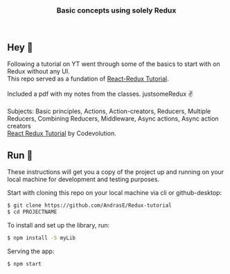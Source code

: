<h3 align="center">
  Basic concepts using solely Redux
</h3>

<br>

## Hey 👋
Following a tutorial on YT went through some of the basics to start with on Redux without any UI. <br>
This repo served as a fundation of
<a href="https://github.com/AndrasE/Redux-tutorial" target="_blank" rel="noopener noreferrer">React-Redux Tutorial</a>.
<br><br>
Included a pdf with my notes from the classes. justsomeRedux ✌️
<br><br>
Subjects: Basic principles, Actions, Action-creators, Reducers, Multiple Reducers, Combining Reducers, Middleware, Async actions, Async action creators <br>
<a href="https://www.youtube.com/playlist?list=PLC3y8-rFHvwheJHvseC3I0HuYI2f46oAK" target="_blank" rel="noopener noreferrer">React Redux Tutorial</a> by Codevolution.


## Run 🚀
These instructions will get you a copy of the project up and running on your local machine for development and testing purposes. 

Start with cloning this repo on your local machine via cli or github-desktop:

```sh
$ git clone https://github.com/AndrasE/Redux-tutorial
$ cd PROJECTNAME
```
To install and set up the library, run:
```sh
$ npm install -S myLib
```
Serving the app:
```sh
$ npm start
```

